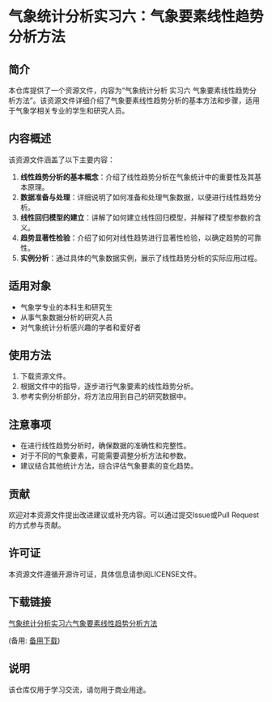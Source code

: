 # 气象统计分析实习六：气象要素线性趋势分析方法

## 简介

本仓库提供了一个资源文件，内容为“气象统计分析 实习六 气象要素线性趋势分析方法”。该资源文件详细介绍了气象要素线性趋势分析的基本方法和步骤，适用于气象学相关专业的学生和研究人员。

## 内容概述

该资源文件涵盖了以下主要内容：

1. **线性趋势分析的基本概念**：介绍了线性趋势分析在气象统计中的重要性及其基本原理。
2. **数据准备与处理**：详细说明了如何准备和处理气象数据，以便进行线性趋势分析。
3. **线性回归模型的建立**：讲解了如何建立线性回归模型，并解释了模型参数的含义。
4. **趋势显著性检验**：介绍了如何对线性趋势进行显著性检验，以确定趋势的可靠性。
5. **实例分析**：通过具体的气象数据实例，展示了线性趋势分析的实际应用过程。

## 适用对象

- 气象学专业的本科生和研究生
- 从事气象数据分析的研究人员
- 对气象统计分析感兴趣的学者和爱好者

## 使用方法

1. 下载资源文件。
2. 根据文件中的指导，逐步进行气象要素的线性趋势分析。
3. 参考实例分析部分，将方法应用到自己的研究数据中。

## 注意事项

- 在进行线性趋势分析时，确保数据的准确性和完整性。
- 对于不同的气象要素，可能需要调整分析方法和参数。
- 建议结合其他统计方法，综合评估气象要素的变化趋势。

## 贡献

欢迎对本资源文件提出改进建议或补充内容。可以通过提交Issue或Pull Request的方式参与贡献。

## 许可证

本资源文件遵循开源许可证，具体信息请参阅LICENSE文件。

## 下载链接
[气象统计分析实习六气象要素线性趋势分析方法](https://pan.quark.cn/s/eaa81dcf5a29) 

(备用: [备用下载](https://pan.baidu.com/s/1hp6vTQ7FfN-05HXJwKz3aw?pwd=1234))

## 说明

该仓库仅用于学习交流，请勿用于商业用途。
